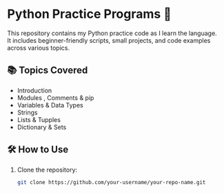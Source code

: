 # Python Practice Programs 🐍

This repository contains my Python practice code as I learn the language.  
It includes beginner-friendly scripts, small projects, and code examples across various topics.

## 📚 Topics Covered

- Introduction 
- Modules , Comments & pip 
- Variables & Data Types
- Strings
- Lists & Tupples
- Dictionary & Sets


## 🛠️ How to Use

1. Clone the repository:
   ```bash
   git clone https://github.com/your-username/your-repo-name.git



